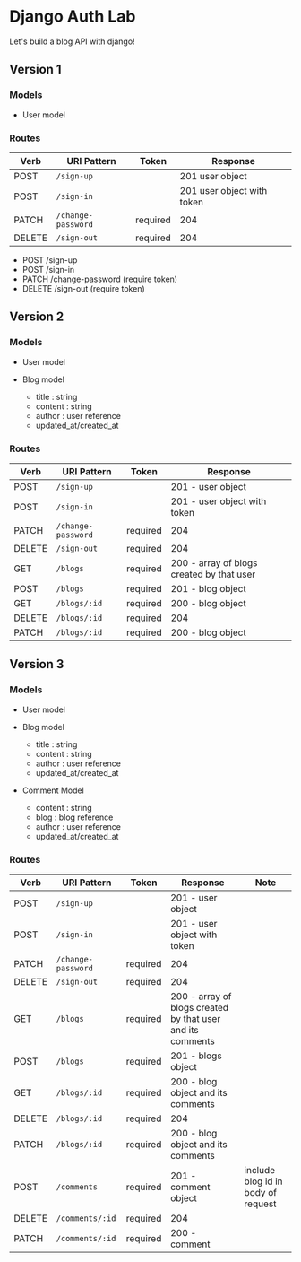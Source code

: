 # Django Auth Lab

Let's build a blog API with django!

## Version 1

### Models

- User model

### Routes

| Verb   | URI Pattern            | Token    |  Response |
|--------|------------------------|----------|-----------|
| POST   | `/sign-up`             |          | 201 user object |
| POST   | `/sign-in`             |          | 201 user object with token|
| PATCH  | `/change-password`     | required | 204  |
| DELETE | `/sign-out`            | required | 204 |


- POST /sign-up 
- POST /sign-in 
- PATCH /change-password (require token)
- DELETE /sign-out (require token)

## Version 2

### Models

- User model

- Blog model
  - title : string
  - content : string
  - author : user reference
  - updated_at/created_at


### Routes

| Verb   | URI Pattern            | Token    |  Response |
|--------|------------------------|----------|-----------|
| POST   | `/sign-up`             |          | 201 - user object |
| POST   | `/sign-in`             |          | 201 - user object with token|
| PATCH  | `/change-password`     | required | 204  |
| DELETE | `/sign-out`            | required | 204 |
| GET | `/blogs` | required | 200 - array of blogs created by that user |
| POST | `/blogs` | required | 201 - blog object |
| GET | `/blogs/:id` | required | 200 - blog object |
| DELETE | `/blogs/:id` | required | 204  |
| PATCH | `/blogs/:id` | required | 200 - blog object |

## Version 3

### Models

- User model

- Blog model
  - title : string
  - content : string
  - author : user reference
  - updated_at/created_at

- Comment Model
  - content : string
  - blog : blog reference
  - author : user reference
  - updated_at/created_at

### Routes


| Verb   | URI Pattern            | Token    |  Response | Note |
|--------|------------------------|----------|-----------|---|
| POST   | `/sign-up`             |          | 201 - user object | |
| POST   | `/sign-in`             |          | 201 - user object with token| |
| PATCH  | `/change-password`     | required | 204  | |
| DELETE | `/sign-out`            | required | 204 | |
| GET | `/blogs` | required | 200 - array of blogs created by that user and its comments | |
| POST | `/blogs` | required | 201 - blogs object | |
| GET | `/blogs/:id` | required | 200 - blog object and its comments | |
| DELETE | `/blogs/:id` | required | 204  | |
| PATCH | `/blogs/:id` | required | 200 - blog object and its comments | |
| POST | `/comments` | required | 201 - comment object | include blog id in body of request |
| DELETE | `/comments/:id` | required | 204  | |
| PATCH | `/comments/:id` | required | 200 - comment | |

